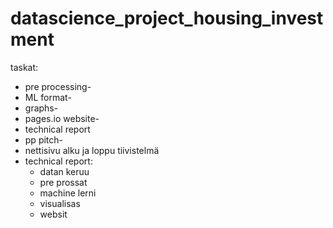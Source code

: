 # datascience_project_housing_investment

taskat: 
 - pre processing-
 - ML format-
 - graphs-
 - pages.io website-
 - technical report
 - pp pitch-
 - nettisivu alku ja loppu tiivistelmä
 - technical report:
    - datan keruu
    - pre prossat
    - machine lerni
    - visualisas
    - websit
      
 


